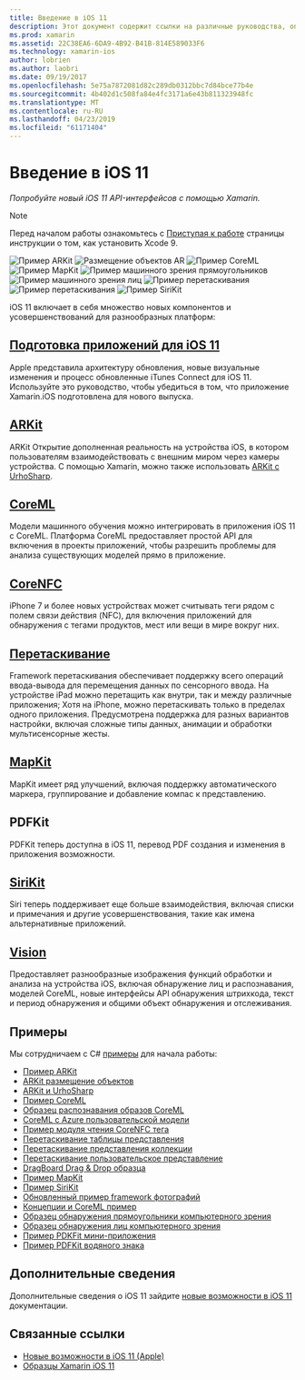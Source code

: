 ```yaml
---
title: Введение в iOS 11
description: Этот документ содержит ссылки на различные руководства, описывающие возможности iOS 11, включая ARKit, CoreML, MapKit, PDFKit, SiriKit, framework концепции и многое другое.
ms.prod: xamarin
ms.assetid: 22C38EA6-6DA9-4B92-B41B-814E589033F6
ms.technology: xamarin-ios
author: lobrien
ms.author: laobri
ms.date: 09/19/2017
ms.openlocfilehash: 5e75a7872081d82c289db0312bbc7d84bce77b4e
ms.sourcegitcommit: 4b402d1c508fa84e4fc3171a6e43b811323948fc
ms.translationtype: MT
ms.contentlocale: ru-RU
ms.lasthandoff: 04/23/2019
ms.locfileid: "61171404"
---
```

# <a name="introduction-to-ios-11"></a>Введение в iOS 11

_Попробуйте новый iOS 11 API-интерфейсов с помощью Xamarin._

> [!NOTE]
> Перед началом работы ознакомьтесь с [Приступая к работе](get-started.md) страницы инструкции о том, как установить Xcode 9.

![Пример ARKit](images/arkit.png) ![Размещение объектов AR](images/arkit2.png) ![Пример CoreML](images/coreml.png) ![Пример MapKit](images/mapkit.png) ![Пример машинного зрения прямоугольников](images/vision1.png) ![Пример машинного зрения лиц](images/vision2.png) ![Пример перетаскивания](images/drag-drop.png) ![Пример перетаскивания](images/drag-drop2.png) ![Пример SiriKit](images/sirikit.png)

iOS 11 включает в себя множество новых компонентов и усовершенствований для разнообразных платформ:

## <a name="preparing-your-app-for-ios-11updating-your-appindexmd"></a>[Подготовка приложений для iOS 11](updating-your-app/index.md)

Apple представила архитектуру обновления, новые визуальные изменения и процесс обновленные iTunes Connect для iOS 11. Используйте это руководство, чтобы убедиться в том, что приложение Xamarin.iOS подготовлена для нового выпуска.

## <a name="arkitarkitindexmd"></a>[ARKit](arkit/index.md)

ARKit Открытие дополненная реальность на устройства iOS, в котором пользователям взаимодействовать с внешним миром через камеры устройства.
С помощью Xamarin, можно также использовать [ARKit с UrhoSharp](arkit/urhosharp.md).

## <a name="coremlcoremlmd"></a>[CoreML](coreml.md)

Модели машинного обучения можно интегрировать в приложения iOS 11 с CoreML. Платформа CoreML предоставляет простой API для включения в проекты приложений, чтобы разрешить проблемы для анализа существующих моделей прямо в приложение.

## <a name="corenfccorenfcmd"></a>[CoreNFC](corenfc.md)

iPhone 7 и более новых устройствах может считывать теги рядом с полем связи действия (NFC), для включения приложений для обнаружения с тегами продуктов, мест или вещи в мире вокруг них.

## <a name="drag-and-dropdrag-and-dropmd"></a>[Перетаскивание](drag-and-drop.md)

Framework перетаскивания обеспечивает поддержку всего операций ввода-вывода для перемещения данных по сенсорного ввода. На устройстве iPad можно перетащить как внутри, так и между различные приложения; Хотя на iPhone, можно перетаскивать только в пределах одного приложения. Предусмотрена поддержка для разных вариантов настройки, включая сложные типы данных, анимации и обработки мультисенсорные жесты.

## <a name="mapkitmapkitmd"></a>[MapKit](mapkit.md)

MapKit имеет ряд улучшений, включая поддержку автоматического маркера, группирование и добавление компас к представлению.

## <a name="pdfkit"></a>PDFKit

PDFKit теперь доступна в iOS 11, перевод PDF создания и изменения в приложения возможности.

## <a name="sirikitsirikitmd"></a>[SiriKit](sirikit.md)

Siri теперь поддерживает еще больше взаимодействия, включая списки и примечания и другие усовершенствования, такие как имена альтернативные приложений.

## <a name="visionvisionmd"></a>[Vision](vision.md)

Предоставляет разнообразные изображения функций обработки и анализа на устройства iOS, включая обнаружение лиц и распознавания, моделей CoreML, новые интерфейсы API обнаружения штрихкода, текст и период обнаружения и общими объект обнаружения и отслеживания.

## <a name="samples"></a>Примеры

Мы сотрудничаем с C# [примеры](https://developer.xamarin.com/samples/ios/iOS11/) для начала работы:

* [Пример ARKit](https://developer.xamarin.com/samples/monotouch/ios11/ARKitSample/)
* [ARKit размещение объектов](https://developer.xamarin.com/samples/monotouch/ios11/ARKitPlacingObjects/)
* [ARKit и UrhoSharp](arkit/urhosharp.md)
* [Пример CoreML](https://developer.xamarin.com/samples/monotouch/ios11/CoreML)
* [Образец распознавания образов CoreML](https://developer.xamarin.com/samples/monotouch/ios11/CoreMLImageRecognition)
* [CoreML с Azure пользовательской модели](https://developer.xamarin.com/samples/monotouch/ios11/CoreMLAzureModel)
* [Пример модуля чтения CoreNFC тега](https://developer.xamarin.com/samples/monotouch/ios11/NFCTagReader/)
* [Перетаскивание таблицы представления](https://developer.xamarin.com/samples/monotouch/ios11/DragAndDropTableView)
* [Перетаскивание представления коллекции](https://developer.xamarin.com/samples/monotouch/ios11/DragAndDropCollectionView)
* [Перетаскивание пользовательское представление](https://developer.xamarin.com/samples/monotouch/ios11/DragAndDropCustomView)
* [DragBoard Drag & Drop образца](https://developer.xamarin.com/samples/monotouch/ios11/DragAndDropDragBoard)
* [Пример MapKit](https://developer.xamarin.com/samples/monotouch/ios11/MapKitSample)
* [Пример SiriKit](https://developer.xamarin.com/samples/monotouch/ios11/SiriKitSample/)
* [Обновленный пример framework фотографий](https://developer.xamarin.com/samples/monotouch/ios11/SamplePhotoApp/)
* [Концепции и CoreML пример](https://developer.xamarin.com/samples/monotouch/ios11/CoreMLVision)
* [Образец обнаружения прямоугольники компьютерного зрения](https://developer.xamarin.com/samples/monotouch/ios11/VisionRects)
* [Образец обнаружения лиц компьютерного зрения](https://developer.xamarin.com/samples/monotouch/ios11/VisionFaces)
* [Пример PDKFit мини-приложения](https://developer.xamarin.com/samples/monotouch/ios11/PDFAnnotationWidgetsAdvanced)
* [Пример PDFKit водяного знака](https://developer.xamarin.com/samples/monotouch/ios11/PDFDocumentWatermark)

## <a name="more-information"></a>Дополнительные сведения

Дополнительные сведения о iOS 11 зайдите [новые возможности в iOS 11](https://developer.apple.com/ios/) документации.


## <a name="related-links"></a>Связанные ссылки

- [Новые возможности в iOS 11 (Apple)](https://developer.apple.com/ios/)
- [Образцы Xamarin iOS 11](https://developer.xamarin.com/samples/ios/iOS11/)
